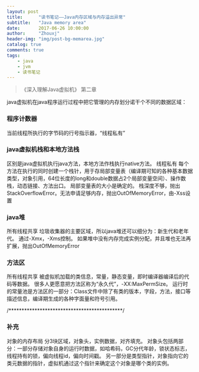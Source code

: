 ```yaml
---
layout: post
title:      "读书笔记——Java内存区域与内存溢出异常"
subtitle:   "Java memory area"
date:       2017-06-26 10:00:00
author:     "Zhouxj"
header-img: "img/post-bg-memarea.jpg"
catalog: true
comments: true
tags:
    - java
    - jvm
    - 读书笔记
---
```


>  《深入理解Java虚拟机》 第二章

java虚拟机在java程序运行过程中把它管理的内存划分诺干个不同的数据区域：

### 程序计数器
当前线程所执行的字节码的行号指示器，“线程私有”

### java虚拟机栈和本地方法栈
区别是java虚拟机执行java方法，本地方法作栈执行native方法。
线程私有
每个方法在执行的同时创建一个栈针，用于存局部变量表（编译期可知的各种基本数据类型，对象引用，64位长度的long和double数据占2个局部变量空间）、操作数栈，动态链接、方法出口。
局部变量表的大小是确定的。
栈深度不够，抛出StackOverflowError。无法申请足够内存，抛出OutOfMemoryError，由-Xss设置

### java堆
所有线程共享
垃圾收集器的主要区域，所以java堆还可以细分为：新生代和老年代。
通过-Xmx，-Xms控制。
如果堆中没有内存完成实例分配，并且堆也无法再扩展，抛出OutOfMemoryError

### 方法区
所有线程共享
被虚拟机加载的类信息，常量，静态变量，即时编译器编译后的代码等数据。
很多人更愿意把方法区称为“永久代”，-XX:MaxPermSize。
运行时的常量池是方法区的一部分：Class文件中除了有类的版本，字段，方法，接口等描述信息，编译期生成的各种字面量和符号引用。

/********************************************/
### 补充
对象的内存布局
分3块区域，对象头，实例数据，对齐填充。
对象头包括两部分：一部分存储对象自身的运行时数据，如哈希码，GC分代年龄，锁状态标志，线程持有的锁，偏向线程id，偏向时间戳。
另一部分是类型指针，对象指向它的类元数据的指针，虚拟机通过这个指针来确定这个对象是哪个类的实例。

